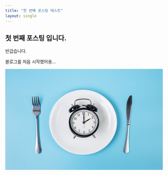 ```yaml
---
title: "첫 번째 포스팅 테스트"
layout: single
---
```



## 첫 번째 포스팅 입니다.

반갑습니다.

블로그를 처음 시작했어용...

![1624948221444_0](../images/2023-05-31-first-posting/1624948221444_0-1691294947418-6.jpg)
